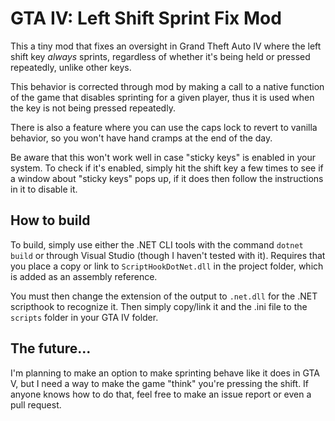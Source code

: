 # GTA IV: Left Shift Sprint Fix Mod

This a tiny mod that fixes an oversight in Grand Theft Auto IV where the left
shift key *always* sprints, regardless of whether it's being held or pressed
repeatedly, unlike other keys.

This behavior is corrected through mod by making a call to a native function of
the game that disables sprinting for a given player, thus it is used when the
key is not being pressed repeatedly.

There is also a feature where you can use the caps lock to revert to vanilla
behavior, so you won't have hand cramps at the end of the day.

Be aware that this won't work well in case "sticky keys" is enabled in your
system. To check if it's enabled, simply hit the shift key a few times to see
if a window about "sticky keys" pops up, if it does then follow the instructions
in it to disable it.

## How to build

To build, simply use either the .NET CLI tools with the command ```dotnet build```
or through Visual Studio (though I haven't tested with it). Requires that you
place a copy or link to ```ScriptHookDotNet.dll``` in the project folder, which
is added as an assembly reference.

You must then change the extension of the output to ```.net.dll``` for the .NET
scripthook to recognize it. Then simply copy/link it and the .ini file to the
```scripts``` folder in your GTA IV folder.

## The future...

I'm planning to make an option to make sprinting behave like it does in GTA V,
but I need a way to make the game "think" you're pressing the shift. If anyone
knows how to do that, feel free to make an issue report or even a pull request.
